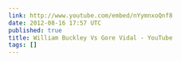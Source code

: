 ```yaml
---
link: http://www.youtube.com/embed/nYymnxoQnf8
date: 2012-08-16 17:57 UTC
published: true
title: William Buckley Vs Gore Vidal - YouTube
tags: []
---
```



